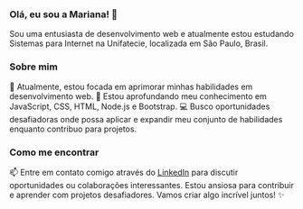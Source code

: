 ### **Olá, eu sou a Mariana!** 👋

Sou uma entusiasta de desenvolvimento web e atualmente estou estudando Sistemas para Internet na Unifatecie, localizada em São Paulo, Brasil.

### **Sobre mim**
🔭 Atualmente, estou focada em aprimorar minhas habilidades em desenvolvimento web.
🌱 Estou aprofundando meu conhecimento em JavaScript, CSS, HTML, Node.js e Bootstrap.
💻 Busco oportunidades desafiadoras onde possa aplicar e expandir meu conjunto de habilidades enquanto contribuo para projetos.

### **Como me encontrar**
📫 Entre em contato comigo através do [LinkedIn]([https://www.linkedin.com/seu_perfil](https://br.linkedin.com/in/mariana-jager-de-macedo-soares-a2490614b))
 para discutir oportunidades ou colaborações interessantes.
Estou ansiosa para contribuir e aprender com projetos desafiadores. Vamos criar algo incrível juntos! ✨
